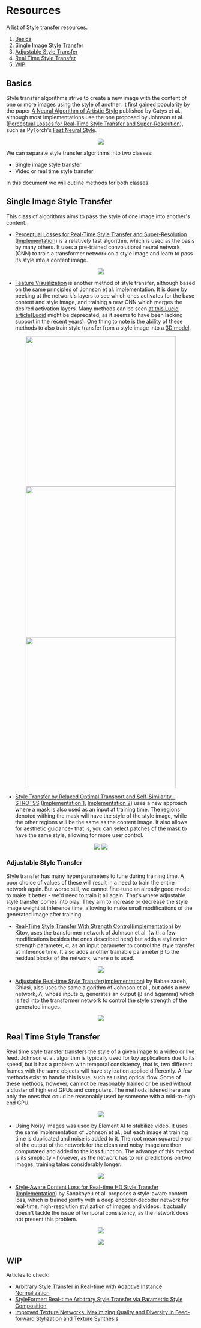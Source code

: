 # Resources
A list of Style transfer resources.

1. [Basics](#Basics)
2. [Single Image Style Transfer](#Single-Image-Style-Transfer)
  1. [Adjustable Style Transfer](#Adjustable-Style-Transfer)
3. [Real Time Style Transfer](#Real-Time-Style-Transfer)
4. [WIP](#WIP)

## Basics
Style transfer algorithms strive to create a new image with the content of one or more images using the style of another.
It first gained popularity by the paper [A Neural Algorithm of Artistic Style](https://arxiv.org/pdf/1508.06576.pdf) published by Gatys et al.,
although most implementations use the one proposed by Johnson et al. ([Perceptual Losses for Real-Time Style Transfer and Super-Resolution](https://arxiv.org/pdf/1603.08155.pdf)),
such as PyTorch's [Fast Neural Style](https://github.com/pytorch/examples/tree/master/fast_neural_style).

<p align="center">
  <img src="imgs/gatys.png" />
</p>

We can separate style transfer algorithms into two classes:
- Single image style transfer
- Video or real time style transfer

In this document we will outline methods for both classes.

## Single Image Style Transfer
This class of algorithms aims to pass the style of one image into another's content. 

- [Perceptual Losses for Real-Time Style Transfer and Super-Resolution](https://arxiv.org/pdf/1603.08155.pdf) ([Implementation](https://github.com/pytorch/examples/tree/master/fast_neural_style)) is a relatively fast algorithm, which is used as the basis by many others.
It uses a pre-trained convolutional neural network (CNN) to train a transformer network on a style image and learn to pass its style into 
a content image.

<p align="center">
  <img src="imgs/johnson.png" />
</p>

- [Feature Visualization](https://distill.pub/2017/feature-visualization/) is another method of style transfer, although based
on the same principles of Johnson et al. implementation. It is done by peeking at the network's layers to see which ones activates
for the base content and style image, and training a new CNN which merges the desired activation layers. Many methods
can be seen [at this Lucid article](https://distill.pub/2018/differentiable-parameterizations/)([Lucid](https://github.com/tensorflow/lucid) might be deprecated, 
as it seems to have been lacking support in the recent years). One thing to note is the ability of these methods to also train style transfer from a style image 
into a [3D model](https://distill.pub/2018/differentiable-parameterizations/#section-style-transfer-3d).

<p align="center">
  <img src="imgs/lucid_fft.png" height="400"/>
  <img src="imgs/lucid_pat.png" height="400"/>
  <img src="imgs/lucid_3d.png" height="400"/>
</p>

- [Style Transfer by Relaxed Optimal Transport and Self-Similarity - STROTSS](https://arxiv.org/pdf/1904.12785.pdf) ([Implementation 1](https://github.com/nkolkin13/STROTSS), [Implementation 2](https://github.com/futscdav/strotss)) uses a new approach where
a mask is also used as an input at training time. The regions denoted withing the mask will have the style of the style image, while the other regions
will be the same as the content image. It also allows for aesthetic guidance- that is, you can select patches of the mask to have the same style,
allowing for more user control.

<p align="center">
  <img src="imgs/strotss_1.png" />
  <img src="imgs/strotss_2.png" />
</p>

### Adjustable Style Transfer
Style transfer has many hyperparameters to tune during training time. A poor choice of values of these will result in a need to train the
entire network again. But worse still, we cannot fine-tune an already good model to make it better - we'd need to train it all again. That's
where adjustable style transfer comes into play. They aim to increase or decrease the style image weight at inference time, allowing to 
make small modifications of the generated image after training.

- [Real-Time Style Transfer With Strength Control](https://arxiv.org/pdf/1904.08643.pdf)([implementation](https://github.com/victorkitov/style-transfer-with-strength-control)) 
by Kitov, uses the transformer network of Johnson et al. (with a few modifications besides the ones described here) but adds a stylization strength parameter, 
&alpha;, as an input parameter to control the style transfer at inference time. It also adds another trainable parameter &beta; to the residual blocks of the network, 
where &alpha; is used.

<p align="center">
  <img src="imgs/strength.png" />
</p>

- [Adjustable Real-time Style Transfer](https://arxiv.org/pdf/1811.08560.pdf)([implementation](https://github.com/gnhdnb/adjustable-real-time-style-transfer))
by Babaeizadeh, Ghiasi, also uses the same algorithm of Johnson et al., but adds a new network, &Lambda;, whose inputs &alpha;, generates an output
(&beta; and &gamma) which is fed into the transformer network to control the style strength of the generated images. 

<p align="center">
  <img src="imgs/babaeizadeh.png" />
</p>


## Real Time Style Transfer
Real time style transfer transfers the style of a given image to a video or live feed. Johnson et al. algorithm is typically used for toy applications due to its speed,
but it has a problem with temporal consistency, that is, two different frames with the same objects will have stylization applied differently. A few methods exist
to handle this issue, such as using optical flow. Some of these methods, however, can not be reasonably trained or be used without a cluster of high end GPUs and computers.
The methods listened here are only the ones that could be reasonably used by someone with a mid-to-high end GPU.

<p align="center">
  <img src="imgs/element_ai_nt.gif" />
</p>

- Using Noisy Images was used by Element AI to stabilize video. It uses the same implementation of Johnson et al., but each image at training time 
is duplicated and noise is added to it. The root mean squared error of the output of the network for the clean and noisy image are then computated 
and added to the loss function. The advange of this method is its simplicity - however, as the network has to run predictions on two images,
training takes considerably longer.

<p align="center">
  <img src="imgs/element_ai.gif" />
</p>

- [Style-Aware Content Loss for Real-time HD Style Transfer](https://compvis.github.io/adaptive-style-transfer/) ([implementation](https://github.com/CompVis/adaptive-style-transfer)) by Sanakoyeu et al. proposes a style-aware content loss, which is trained jointly with a deep encoder-decoder network for real-time, high-resolution stylization of images and videos. It actually doesn't tackle the issue of temporal consistency, as the network does not present this problem.

<p align="center">
  <img src="imgs/sanakoyeu.jpg" />
</p>

<p align="center">
  <a href="https://www.youtube.com/watch?v=yrXmRR9nsRA&ab_channel=GradientDude">
    <img src="imgs/sana_video.png" />
  </a>
</p>

## WIP
Articles to check:
- [Arbitrary Style Transfer in Real-time with Adaptive Instance Normalization](https://arxiv.org/pdf/1703.06868.pdf)
- [StyleFormer: Real-time Arbitrary Style Transfer via
Parametric Style Composition](https://openaccess.thecvf.com/content/ICCV2021/papers/Wu_StyleFormer_Real-Time_Arbitrary_Style_Transfer_via_Parametric_Style_Composition_ICCV_2021_paper.pdf)
- [Improved Texture Networks: Maximizing Quality and Diversity in
Feed-forward Stylization and Texture Synthesis](https://openaccess.thecvf.com/content_cvpr_2017/papers/Ulyanov_Improved_Texture_Networks_CVPR_2017_paper.pdf)
